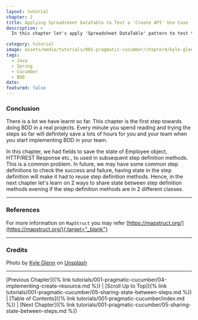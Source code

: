 ```yaml
---
layout: tutorial
chapter: 2
title: Applying Spreadsheet DataTable to Test a 'Create API' Use Case
description: >
  In this chapter let's apply 'Spreadsheet DataTable' pattern to test the API that is used to create a new employee in our HR Software. In this process, we will add necessary dependencies to create the Employee API, create feature file, step definitions and using RestAssured library, we will call the API from the step definitions to test 'Create Employee API'.

category: tutorial
image: assets/media/tutorials/001-pragmatic-cucumber/chapter4/kyle-glenn-YkOQ4So1TXM-unsplash.jpg
tags:
  - Java
  - Spring
  - Cucumber
  - BDD
date:
featured: false
---
```


### Conclusion

There is a lot we have learnt so far. This chapter is the first step towards doing BDD in a real projects. Every minute you spend reading and trying the steps so far will definitely save a lots of hours for you and your team when you start implementing BDD in your team.

In this chapter, we had fields to save the state of Employee object, HTTP/REST Response etc., to used in subsequent step definition methods. This is a common problem. In future, we may have some common step definitions to check the success and failure, having state in the step definition will make it had to reuse step definition methods. Hence, in the next chapter let's learn on 2 ways to share state between step definition methods evening if the step definition methods are in 2 different classes.

<hr>

### References

For more information on `MapStruct` you may refer [https://mapstruct.org/](https://mapstruct.org/){:target="_blank"}

<hr>

### Credits

Photo by <a href="https://unsplash.com/@kylejglenn?utm_source=unsplash&utm_medium=referral&utm_content=creditCopyText">Kyle Glenn</a> on <a href="https://unsplash.com/s/photos/accomplishment?utm_source=unsplash&utm_medium=referral&utm_content=creditCopyText">Unsplash</a>
  
<hr>

[Previous Chapter]({% link tutorials/001-pragmatic-cucumber/04-implementing-create-resource.md %}) | 
[Scroll Up to Top]({% link tutorials/001-pragmatic-cucumber/05-sharing-state-between-steps.md %}) | 
[Table of Contents]({% link tutorials/001-pragmatic-cucumber/index.md %}) |
[Next Chapter]({% link tutorials/001-pragmatic-cucumber/05-sharing-state-between-steps.md %})

